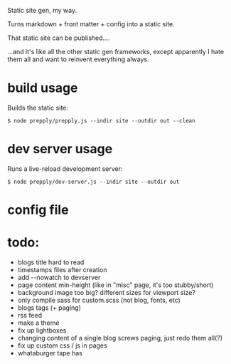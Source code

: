 Static site gen, my way.

Turns markdown + front matter + config into a static site.

That static site can be published....

...and it's like all the other static gen frameworks, except apparently I hate them all
and want to reinvent everything always.

# build usage

Builds the static site:

```
$ node prepply/prepply.js --indir site --outdir out --clean
```

# dev server usage

Runs a live-reload development server:

```
$ node prepply/dev-server.js --indir site --outdir out
```

# config file


# todo:

* blogs title hard to read
* timestamps files after creation
* add --nowatch to devserver
* page content min-height (like in "misc" page, it's too stubby/short)
* background image too big?  different sizes for viewport size?
* only compile sass for custom.scss (not blog, fonts, etc)
* blogs tags (+ paging)
* rss feed
* make a theme
* fix up lightboxes
* changing content of a single blog screws paging, just redo them all(?)
* fix up custom css / js in pages
* whataburger tape has <style> css in it
* training of marine - custom title with <br/> in it (needed)
* fix cowstick
* fix iquitsmoking
* p5glove could use some love -- around code blocks
* check for all busted links
* ...
